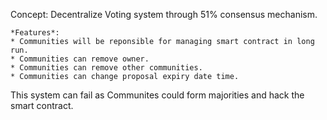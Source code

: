 Concept: Decentralize Voting system through 51% consensus mechanism.

    *Features*:
    * Communities will be reponsible for managing smart contract in long run.
    * Communities can remove owner.
    * Communities can remove other communities.
    * Communities can change proposal expiry date time.
    
This system can fail as Communites could form majorities and hack the smart contract.

    
    



    